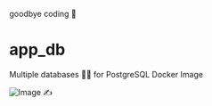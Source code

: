 goodbye coding 👋
# app_db

Multiple databases 🐳🐳 for PostgreSQL Docker Image


<!-- INSPIRATIONAL_QUOTE_START -->
![Image](https://github.com/user-attachments/assets/9d3847b4-d01e-4e62-b18e-12706b955cf3)
✍️
<!-- INSPIRATIONAL_QUOTE_END -->
